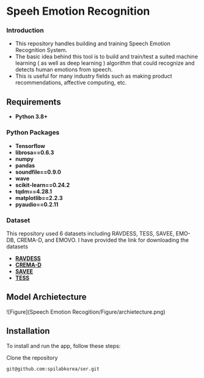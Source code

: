 # Speeh Emotion Recognition

### Introduction

- This repository handles building and training Speech Emotion Recognition System.
- The basic idea behind this tool is to build and train/test a suited machine learning ( as well as deep learning ) algorithm that could recognize and detects human emotions from speech.
- This is useful for many industry fields such as making product recommendations, affective computing, etc.

## Requirements
- **Python 3.8+**
### Python Packages
- **Tensorflow**
- **librosa==0.6.3**
- **numpy**
- **pandas**
- **soundfile==0.9.0**
- **wave**
- **scikit-learn==0.24.2**
- **tqdm==4.28.1**
- **matplotlib==2.2.3**
- **pyaudio==0.2.11**

### Dataset
This repository used 6 datasets including RAVDESS, TESS, SAVEE, EMO-DB, CREMA-D, and EMOVO.
I have provided the link for downloading the datasets 
- [**RAVDESS**](https://www.kaggle.com/code/shivamburnwal/speech-emotion-recognition)
- [**CREMA-D**](https://www.kaggle.com/datasets/ejlok1/cremad)
- [**SAVEE**](https://www.kaggle.com/datasets/ejlok1/surrey-audiovisual-expressed-emotion-savee)
- [**TESS**](https://www.kaggle.com/datasets/ejlok1/toronto-emotional-speech-set-tess)
## Model Archietecture
![Figure](Speech Emotion Recogition/Figure/archietecture.png)

## Installation

To install and run the app, follow these steps:

Clone the repository 

```
git@github.com:spilabkorea/ser.git
```



